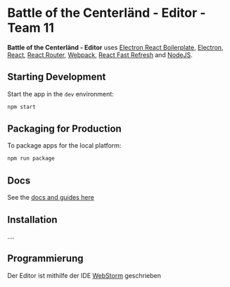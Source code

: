 # Battle of the Centerländ - Editor - Team 11

**Battle of the Centerländ - Editor** uses <a href="https://electron-react-boilerplate.js.org/docs/installation">Electron React Boilerplate</a>, <a href="https://electron.atom.io/">Electron</a>, <a href="https://facebook.github.io/react/">React</a>, <a href="https://github.com/reactjs/react-router">React Router</a>, <a href="https://webpack.js.org/">Webpack</a>, <a href="https://www.npmjs.com/package/react-refresh">React Fast Refresh</a> and <a href="https://nodejs.org/en/">NodeJS</a>.

## Starting Development

Start the app in the `dev` environment:

```bash
npm start
```

## Packaging for Production

To package apps for the local platform:

```bash
npm run package
```

## Docs

See the [docs and guides here](https://electron-react-boilerplate.js.org/docs/installation)

## Installation
....


## Programmierung
Der Editor ist mithilfe der IDE [WebStorm](https://www.jetbrains.com/de-de/webstorm/) geschrieben

